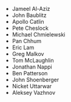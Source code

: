 * Jameel Al-Aziz
* John Baublitz
* Apollo Catlin
* Pete Cheslock
* Michael Chmielewski
* Pan Chhum
* Eric Lam
* Greg Malkov
* Tom McLaughlin
* Jonathan Nappi
* Ben Patterson
* John Shoenberger
* Nicket Uttarwar
* Aleksey Vazhnov